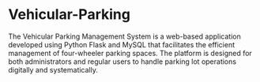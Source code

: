 # Vehicular-Parking
The Vehicular Parking Management System is a web-based application developed using Python Flask and MySQL that facilitates the efficient management of four-wheeler parking spaces. The platform is designed for both administrators and regular users to handle parking lot operations digitally and systematically.

